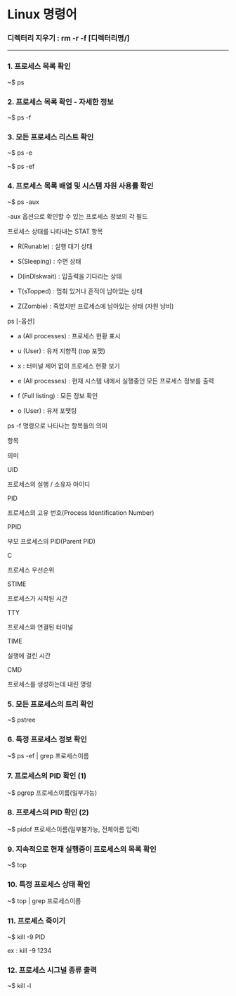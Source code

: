 Linux 명령어
===========
### 디렉터리 지우기 : rm -r -f [디렉터리명/]  
--------------------------------------

### 1. 프로세스 목록 확인 

~$ ps 

### 2. 프로세스 목록 확인 - 자세한 정보

~$ ps -f

### 3. 모든 프로세스 리스트 확인

~$ ps -e

~$ ps -ef

### 4. 프로세스 목록 배열 및 시스템 자원 사용률 확인 

~$ ps -aux

 -aux 옵션으로 확인할 수 있는 프로세스 정보의 각 필드 

 프로세스 상태를 나타내는 STAT 항목 

- R(Runable) : 실행 대기 상태

- S(Sleeping) : 수면 상태

- D(inDIskwait) : 입출력을 기다리는 상태

- T(sTopped) : 멈춰 있거나 흔적이 남아있는 상태

- Z(Zombie) : 죽었지만 프로세스에 남아있는 상태 (자원 낭비)

 ps [-옵션]

- a (All processes) : 프로세스 현황 표시

- u (User) : 유저 지향적 (top 포맷)

- x : 터미널 제어 없이 프로세스 현황 보기

- e (All processes) : 현재 시스템 내에서 실행중인 모든 프로세스 정보를 출력

- f (Full listing) : 모든 정보 확인

- o (User) : 유저 포맷팅

 ps -f 명령으로 나타나는 항목들의 의미

 항목

의미 

UID 

프로세스의 실행 / 소유자 아이디 

PID 

프로세스의 고유 번호(Process Identification Number) 

PPID 

부모 프로세스의 PID(Parent PID) 

C 

프로세스 우선순위 

STIME 

프로세스가 시작된 시간 

TTY 

프로세스와 연결된 터미널 

TIME 

실행에 걸린 시간 

CMD 

프로세스를 생성하는데 내린 명령 

### 5. 모든 프로세스의 트리 확인

~$ pstree

### 6. 특정 프로세스 정보 확인

~$ ps -ef | grep 프로세스이름

### 7. 프로세스의 PID 확인 (1)

~$ pgrep 프로세스이름(일부가능)

### 8. 프로세스의 PID 확인 (2)

~$ pidof 프로세스이름(일부불가능, 전체이름 입력)

### 9. 지속적으로 현재 실행중이 프로세스의 목록 확인

~$ top 

### 10. 특정 프로세스 상태 확인 

~$ top | grep 프로세스이름

### 11. 프로세스 죽이기 

~$ kill -9 PID

ex : kill -9 1234

### 12. 프로세스 시그널 종류 출력

~$ kill -l 
